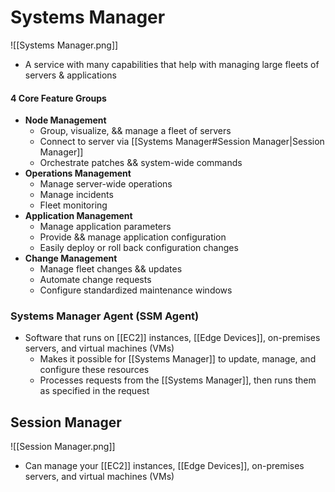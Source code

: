 # Systems Manager
![[Systems Manager.png]]
- A service with many capabilities that help with managing large fleets of servers & applications

#### 4 Core Feature Groups
- **Node Management**
	- Group, visualize, && manage a fleet of servers
	- Connect to server via [[Systems Manager#Session Manager|Session Manager]]
	- Orchestrate patches && system-wide commands
- **Operations Management**
	- Manage server-wide operations
	- Manage incidents
	- Fleet monitoring
- **Application Management**
	- Manage application parameters
	- Provide && manage application configuration
	- Easily deploy or roll back configuration changes
- **Change Management**
	- Manage fleet changes && updates
	- Automate change requests
	- Configure standardized maintenance windows

### Systems Manager Agent (SSM Agent)
- Software that runs on [[EC2]] instances, [[Edge Devices]], on-premises servers, and virtual machines (VMs)
	- Makes it possible for [[Systems Manager]] to update, manage, and configure these resources
	- Processes requests from the [[Systems Manager]], then runs them as specified in the request


## Session Manager
![[Session Manager.png]]
- Can manage your [[EC2]] instances, [[Edge Devices]], on-premises servers, and virtual machines (VMs)

